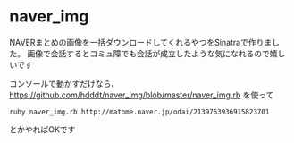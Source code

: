 naver_img
=========

NAVERまとめの画像を一括ダウンロードしてくれるやつをSinatraで作りました。
画像で会話するとコミュ障でも会話が成立したような気になれるので嬉しいです

コンソールで動かすだけなら、
https://github.com/hdddt/naver_img/blob/master/naver_img.rb
を使って
　
```
ruby naver_img.rb http://matome.naver.jp/odai/2139763936915823701
```

とかやればOKです